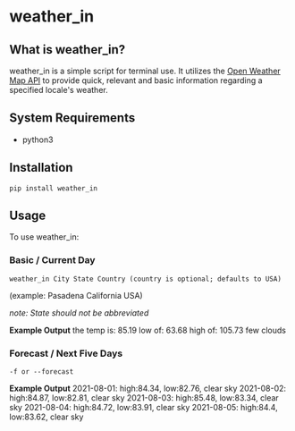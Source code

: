 # weather_in

## What is weather_in?

weather_in is a simple script for terminal use.  It utilizes the <a href = "https://openweathermap.org/current">Open Weather Map API</a> to provide quick, relevant and basic information regarding a specified locale's weather.

## System Requirements

* python3

## Installation

```pip install weather_in```

## Usage

To use weather_in:

### Basic / Current Day

```weather_in City State Country (country is optional; defaults to USA)```

(example: Pasadena California USA)

*note: State should not be abbreviated*

**Example Output**
the temp is: 85.19
low of: 63.68
high of: 105.73
few clouds

### Forecast / Next Five Days

```-f or --forecast```

**Example Output**
2021-08-01: high:84.34, low:82.76, clear sky
2021-08-02: high:84.87, low:82.81, clear sky
2021-08-03: high:85.48, low:83.34, clear sky
2021-08-04: high:84.72, low:83.91, clear sky
2021-08-05: high:84.4, low:83.62, clear sky
